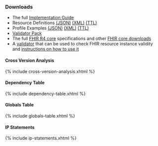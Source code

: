 ### Downloads 
* The full [Implementation Guide](full-ig.zip)
* Resource Definitions [(JSON)](definitions.json.zip) [(XML)](definitions.xml.zip) [(TTL)](definitions.ttl.zip)
* Profile Examples [(JSON)](examples.json.zip) [(XML)](examples.xml.zip) [(TTL)](examples.ttl.zip)
* [Validator Pack](validator-hl7.fhir.us.davinci-pdex-plan-net.pack)
* The full [FHIR R4 core]({{site.data.fhir.path}}fhir-spec.zip) specifications and other [FHIR core downloads]({{site.data.fhir.path}}downloads.html)
* A [validator](https://fhir.github.io/latest-ig-validator/org.hl7.fhir.validator.jar) that can be used to check FHIR resource instance validity and [instructions on how to use it](https://confluence.hl7.org/display/FHIR/Using+the+FHIR+Validator)

#### Cross Version Analysis

{% include cross-version-analysis.xhtml %}

#### Dependency Table

{% include dependency-table.xhtml %}

#### Globals Table

{% include globals-table.xhtml %}

#### IP Statements

{% include ip-statements.xhtml %}